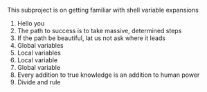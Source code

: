 This subproject is on getting familiar with shell variable expansions
1. Hello you
2. The path to success is to take massive, determined steps
3. If the path be beautiful, lat us not ask where it leads
4. Global variables
5. Local variables
6. Local variable
7. Global variable
8. Every addition to true knowledge is an addition to human power
9. Divide and rule
